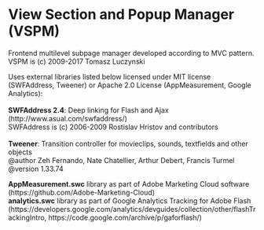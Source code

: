 # View Section and Popup Manager (VSPM)
Frontend multilevel subpage manager developed according to MVC pattern.<br />
VSPM is (c) 2009-2017 Tomasz Luczynski


<p>Uses external libraries listed below licensed under MIT license (SWFAddress, Tweener) or Apache 2.0 License (AppMeasurement, Google Analytics):<br /><br />
<b>SWFAddress 2.4</b>: Deep linking for Flash and Ajax (http://www.asual.com/swfaddress/)<br />
SWFAddress is (c) 2006-2009 Rostislav Hristov and contributors<br />
<br />
<b>Tweener</b>: Transition controller for movieclips, sounds, textfields and other objects<br />
@author		Zeh Fernando, Nate Chatellier, Arthur Debert, Francis Turmel<br />
@version		1.33.74<br />
</p>
<p>
<b>AppMeasurement.swc</b> library as part of Adobe Marketing Cloud software (https://github.com/Adobe-Marketing-Cloud)<br />
<b>analytics.swc</b> library as part of Google Analytics Tracking for Adobe Flash (https://developers.google.com/analytics/devguides/collection/other/flashTrackingIntro, https://code.google.com/archive/p/gaforflash/)
</p>
